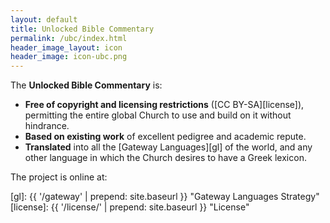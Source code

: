 ```yaml
---
layout: default
title: Unlocked Bible Commentary
permalink: /ubc/index.html
header_image_layout: icon
header_image: icon-ubc.png 
---
```


The **Unlocked Bible Commentary** is:

  - **Free of copyright and licensing restrictions** ([CC BY-SA][license]), permitting the entire global Church to use and build on it without hindrance.
  - **Based on existing work** of excellent pedigree and academic repute.
  - **Translated** into all the [Gateway Languages][gl] of the world, and any other language in which the Church desires to have a Greek lexicon.

The project is online at: 


[gl]: {{ '/gateway' | prepend: site.baseurl }} "Gateway Languages Strategy"
[license]: {{ '/license/' | prepend: site.baseurl }} "License"
